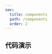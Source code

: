 ```yaml
---
nav:
  title: components
  path: /components
  order: 2
---
```


## 代码演示

<code src="./demo/demo1.tsx"></code>
